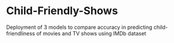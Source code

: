 # Child-Friendly-Shows
Deployment of 3 models to compare accuracy in predicting child-friendliness of movies and TV shows using IMDb dataset
